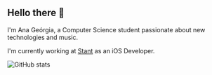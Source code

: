 ## Hello there 👋

I'm Ana Geórgia, a Computer Science student passionate about new technologies and music.

I'm currently working at [Stant](https://github.com/stantmob) as an iOS Developer.

![GitHub stats](https://github-readme-stats.vercel.app/api?username=anageorgia&show_icons=true)

<!--
**anageorgia/anageorgia** is a ✨ _special_ ✨ repository because its `README.md` (this file) appears on your GitHub profile.

Here are some ideas to get you started:

- 🔭 I’m currently working on ...
- 🌱 I’m currently learning ...
- 👯 I’m looking to collaborate on ...
- 🤔 I’m looking for help with ...
- 💬 Ask me about ...
- 📫 How to reach me: ...
- 😄 Pronouns: ...
- ⚡ Fun fact: ...
-->
